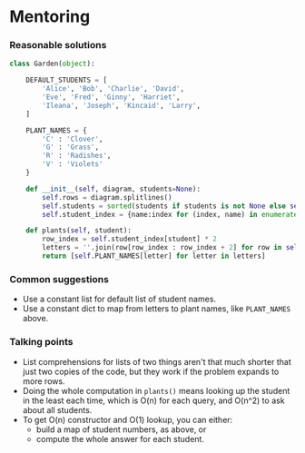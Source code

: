 # Mentoring

### Reasonable solutions

```python
class Garden(object):

    DEFAULT_STUDENTS = [
        'Alice', 'Bob', 'Charlie', 'David',
        'Eve', 'Fred', 'Ginny', 'Harriet',
        'Ileana', 'Joseph', 'Kincaid', 'Larry',
    ]

    PLANT_NAMES = {
        'C' : 'Clover',
        'G' : 'Grass',
        'R' : 'Radishes',
        'V' : 'Violets'
    }

    def __init__(self, diagram, students=None):
        self.rows = diagram.splitlines()
        self.students = sorted(students if students is not None else self.DEFAULT_STUDENTS)
        self.student_index = {name:index for (index, name) in enumerate(self.students)}

    def plants(self, student):
        row_index = self.student_index[student] * 2
        letters = ''.join(row[row_index : row_index + 2] for row in self.rows)
        return [self.PLANT_NAMES[letter] for letter in letters]
```


### Common suggestions
- Use a constant list for default list of student names.
- Use a constant dict to map from letters to plant names, like `PLANT_NAMES` above.

### Talking points
- List comprehensions for lists of two things aren't that much shorter that just two copies of the code, but they work if the problem expands to more rows.
- Doing the whole computation in `plants()` means looking up the student in the least each time, which is O(n) for each query, and O(n^2) to ask about all students.
- To get O(n) constructor and O(1) lookup, you can either:
  - build a map of student numbers, as above, or
  - compute the whole answer for each student.
